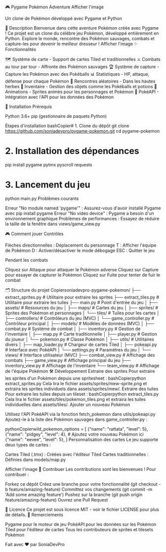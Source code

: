 🎮 Pygame Pokémon Adventure
Afficher l'image

Un clone de Pokémon développé avec Pygame et Python

📝 Description
Bienvenue dans cette aventure Pokémon créée avec Pygame ! Ce projet est un clone du célèbre jeu Pokémon, développé entièrement en Python. Explore le monde, rencontre des Pokémon sauvages, combats et capture-les pour devenir le meilleur dresseur !
Afficher l'image
✨ Fonctionnalités

🗺️ Système de carte - Support de cartes Tiled et traditionnelles
⚔️ Combats au tour par tour - Affronte des Pokémon sauvages
🏆 Système de capture - Capture les Pokémon avec des Pokéballs
📊 Statistiques - HP, attaque, défense pour chaque Pokémon
🌿 Rencontres aléatoires - Dans les hautes herbes
🎒 Inventaire - Gestion des objets comme les Pokéballs et potions
🔄 Animations - Sprites animés pour les personnages et Pokémon
🔌 PokéAPI - Intégration avec l'API pour les données des Pokémon

🚀 Installation
Prérequis

Python 3.6+
pip (gestionnaire de paquets Python)

Étapes d'installation
bashCopier# 1. Clone du dépôt
git clone https://github.com/soniadevpro/pygame-pokemon.git
cd pygame-pokemon

# 2. Installation des dépendances
pip install pygame pytmx pyscroll requests

# 3. Lancement du jeu
python main.py
Problèmes courants

Erreur "No module named 'pygame'" : Assurez-vous d'avoir installé Pygame avec pip install pygame
Erreur "No video device" : Pygame a besoin d'un environnement graphique
Problèmes de performances : Essayez de réduire la taille de la fenêtre dans views/game_view.py

🎮 Comment jouer
Contrôles

Flèches directionnelles : Déplacement du personnage
T : Afficher l'équipe de Pokémon
D : Activer/désactiver le mode débogage
ESC : Quitter le jeu

Pendant les combats

Cliquez sur Attaque pour attaquer le Pokémon adverse
Cliquez sur Capture pour essayer de capturer le Pokémon
Cliquez sur Fuite pour tenter de fuir le combat

🗂️ Structure du projet
Copiersoniadevpro-pygame-pokemon/
├── extract_sprites.py      # Utilitaire pour extraire les sprites
├── extract_tiles.py        # Utilitaire pour extraire les tuiles
├── main.py                 # Point d'entrée du jeu
│
├── assets/                 # Ressources du jeu
│   ├── maps/               # Cartes du jeu
│   ├── sprites/            # Sprites des Pokémon et personnages
│   └── tiles/              # Tuiles pour les cartes
│
├── controllers/            # Contrôleurs du jeu (MVC)
│   └── game_controller.py  # Contrôleur principal
│
├── models/                 # Modèles de données (MVC)
│   ├── combat.py           # Système de combat
│   ├── inventory.py        # Gestion de l'inventaire
│   ├── map.py              # Carte traditionnelle
│   ├── player.py           # Gestion du joueur
│   └── pokemon.py          # Classe Pokémon
│
├── utils/                  # Utilitaires divers
│   ├── map_loader.py       # Chargeur de cartes Tiled
│   ├── pokeapi.py          # Interface avec PokéAPI
│   └── settings.py         # Paramètres du jeu
│
└── views/                  # Interface utilisateur (MVC)
    ├── combat_view.py      # Affichage des combats
    ├── game_view.py        # Affichage principal du jeu
    ├── inventory_view.py   # Affichage de l'inventaire
    └── team_view.py        # Affichage de l'équipe Pokémon
🛠️ Développement
Extraire des sprites
Pour extraire les sprites d'un Pokémon depuis une spritesheet :
bashCopierpython extract_sprites.py
Cela lira le fichier assets/sprites/mew-sprite.png et extraira les sprites individuels dans assets/sprites/mew/.
Extraire des tuiles
Pour extraire les tuiles depuis un tileset :
bashCopierpython extract_tiles.py
Cela lira le fichier assets/tiles/pokemon_tiles.png et extraira les tuiles individuelles dans assets/tiles/.
Ajouter un nouveau Pokémon

Utilisez l'API PokéAPI via la fonction fetch_pokemon dans utils/pokeapi.py
Ajoutez-le à la liste des Pokémon sauvages dans game_controller.py :

pythonCopierwild_pokemon_options = [
    {"name": "rattata", "level": 5},
    {"name": "pidgey", "level": 4},
    # Ajoutez votre nouveau Pokémon ici
    {"name": "eevee", "level": 5},
]
Personnalisation des cartes
Le jeu supporte deux types de cartes :

Cartes Tiled (.tmx) : Créées avec l'éditeur Tiled
Cartes traditionnelles : Définies dans models/map.py

Afficher l'image
🤝 Contribuer
Les contributions sont les bienvenues ! Pour contribuer :

Forkez ce dépôt
Créez une branche pour votre fonctionnalité (git checkout -b feature/amazing-feature)
Committez vos changements (git commit -m 'Add some amazing feature')
Pushez sur la branche (git push origin feature/amazing-feature)
Ouvrez une Pull Request

📜 Licence
Ce projet est sous licence MIT - voir le fichier LICENSE pour plus de détails.
🙏 Remerciements

Pygame pour le moteur de jeu
PokéAPI pour les données sur les Pokémon
Tiled pour l'éditeur de cartes
Tous les contributeurs de sprites et tilesets Pokémon


Fait avec ❤️ par SoniaDevPro
